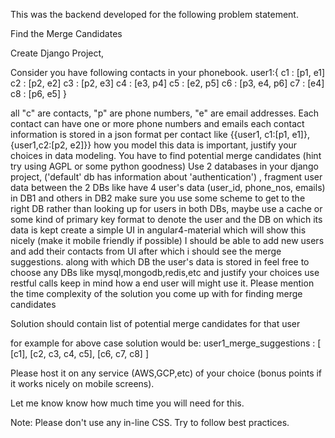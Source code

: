 This was the backend developed for the following problem statement.

Find the Merge Candidates

Create Django Project,

Consider you have following contacts in your phonebook.
user1:{
 c1 : [p1, e1]
 c2 : [p2, e2]
 c3 : [p2, e3]
 c4 : [e3, p4]
 c5 : [e2, p5]
 c6 : [p3, e4, p6]
 c7 : [e4]
 c8 : [p6, e5]
}

all "c" are contacts, "p" are phone numbers, "e" are email addresses.
Each contact can have one or more phone numbers and emails each 
contact information is stored in a json format per contact like 
{{user1, c1:[p1, e1]}, {user1,c2:[p2, e2]}}
how you model this data is important, justify your choices in data modeling.
You have to find potential merge candidates (hint try using AGPL or some python goodness)
Use 2 databases in your django project, ('default' db has information about 'authentication') , fragment user data between the 2 DBs like have 4 user's data (user_id, phone_nos, emails) in DB1 and others in DB2
make sure you use some scheme to get to the right DB rather than looking up for users in both DBs, maybe use a cache or some kind of primary key format to denote the user and the DB on which its data is kept
create a simple UI in angular4-material which will show this nicely (make it mobile friendly if possible)
I should be able to add new users and add their contacts from UI after which i should see the merge suggestions. along with which DB the user's data is stored in
feel free to choose any DBs like mysql,mongodb,redis,etc and justify your choices
use restful calls
keep in mind how a end user will might use it.
Please mention the time complexity of the solution you come up with for finding merge candidates

Solution should contain list of potential merge candidates for that user

for example for above case solution would be:
user1_merge_suggestions : [ [c1], [c2, c3, c4, c5], [c6, c7, c8] ]


Please host it on any service (AWS,GCP,etc) of your choice (bonus points if it works nicely on mobile screens).

Let me know know how much time you will need for this.

Note: Please don't use any in-line CSS. Try to follow best practices.
